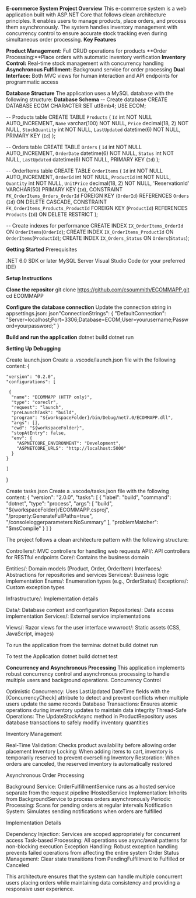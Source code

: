 **E-commerce System**
**Project Overview**
This e-commerce system is a web application built with ASP.NET Core that follows clean architecture principles. It enables users to manage products, place orders, and process them asynchronously. The system handles inventory management with concurrency control to ensure accurate stock tracking even during simultaneous order processing.
**Key Features**

**Product Management:** Full CRUD operations for products
**Order Processing:**Place orders with automatic inventory verification
**Inventory Control:** Real-time stock management with concurrency handling
**Asynchronous Fulfillment:** Background service for order processing
**Dual Interface:** Both MVC views for human interaction and API endpoints for programmatic access

**Database Structure**
The application uses a MySQL database with the following structure:
**Database Schema**
-- Create database
CREATE DATABASE ECOM CHARACTER SET utf8mb4;
USE ECOM;

-- Products table
CREATE TABLE `Products` (
    `Id` int NOT NULL AUTO_INCREMENT,
    `Name` varchar(100) NOT NULL,
    `Price` decimal(18, 2) NOT NULL,
    `StockQuantity` int NOT NULL,
    `LastUpdated` datetime(6) NOT NULL,
    PRIMARY KEY (`Id`)
);

-- Orders table
CREATE TABLE `Orders` (
    `Id` int NOT NULL AUTO_INCREMENT,
    `OrderDate` datetime(6) NOT NULL,
    `Status` int NOT NULL,
    `LastUpdated` datetime(6) NOT NULL,
    PRIMARY KEY (`Id`)
);

-- OrderItems table
CREATE TABLE `OrderItems` (
    `Id` int NOT NULL AUTO_INCREMENT,
    `OrderId` int NOT NULL,
    `ProductId` int NOT NULL,
    `Quantity` int NOT NULL,
    `UnitPrice` decimal(18, 2) NOT NULL,
    'ReservationId' VARCHAR(50)
    PRIMARY KEY (`Id`),
    CONSTRAINT `FK_OrderItems_Orders_OrderId` FOREIGN KEY (`OrderId`) REFERENCES `Orders` (`Id`) ON DELETE CASCADE,
    CONSTRAINT `FK_OrderItems_Products_ProductId` FOREIGN KEY (`ProductId`) REFERENCES `Products` (`Id`) ON DELETE RESTRICT
);

-- Create indexes for performance
CREATE INDEX `IX_OrderItems_OrderId` ON `OrderItems`(`OrderId`);
CREATE INDEX `IX_OrderItems_ProductId` ON `OrderItems`(`ProductId`);
CREATE INDEX `IX_Orders_Status` ON `Orders`(`Status`);

**Getting Started**
Prerequisites

.NET 6.0 SDK or later
MySQL Server
Visual Studio Code (or your preferred IDE)

**Setup Instructions**

**Clone the repositor**
git clone https://github.com/csoummith/ECOMMAPP.git
cd ECOMMAPP

**Configure the database connection**
Update the connection string in appsettings.json:
json"ConnectionStrings": {
  "DefaultConnection": "Server=localhost;Port=3306;Database=ECOM;User=yourusername;Password=yourpassword;"
}

**Build and run the application**
dotnet build
dotnet run


**Setting Up Debugging**

Create launch.json
Create a .vscode/launch.json file with the following content:
{
    
    "version": "0.2.0",
    "configurations": [

     {
      "name": "ECOMMAPP (HTTP only)",
      "type": "coreclr",
      "request": "launch",
      "preLaunchTask": "build",
      "program": "${workspaceFolder}/bin/Debug/net7.0/ECOMMAPP.dll",
      "args": [],
      "cwd": "${workspaceFolder}",
      "stopAtEntry": false,
      "env": {
        "ASPNETCORE_ENVIRONMENT": "Development",
        "ASPNETCORE_URLS": "http://localhost:5000"
      }
    }

    ]
  }


Create tasks.json
Create a .vscode/tasks.json file with the following content:
{
    "version": "2.0.0",
    "tasks": [
      {
        "label": "build",
        "command": "dotnet",
        "type": "process",
        "args": [
          "build",
          "${workspaceFolder}/ECOMMAPP.csproj",
          "/property:GenerateFullPaths=true",
          "/consoleloggerparameters:NoSummary"
        ],
        "problemMatcher": "$msCompile"
      }
    ]
  }

The project follows a clean architecture pattern with the following structure:

Controllers/: MVC controllers for handling web requests
API/: API controllers for RESTful endpoints
Core/: Contains the business domain

Entities/: Domain models (Product, Order, OrderItem)
Interfaces/: Abstractions for repositories and services
Services/: Business logic implementation
Enums/: Enumeration types (e.g., OrderStatus)
Exceptions/: Custom exception types


Infrastructure/: Implementation details

Data/: Database context and configuration
Repositories/: Data access implementation
Services/: External service implementations


Views/: Razor views for the user interface
wwwroot/: Static assets (CSS, JavaScript, images)

To run the application from the termina:
dotnet build 
dotnet run 

To test the Application 
dotnet build 
dotnet test


**Concurrency and Asynchronous Processing**
This application implements robust concurrency control and asynchronous processing to handle multiple users and background operations.
Concurrency Control

Optimistic Concurrency: Uses LastUpdated DateTime fields with the [ConcurrencyCheck] attribute to detect and prevent conflicts when multiple users update the same records
Database Transactions: Ensures atomic operations during inventory updates to maintain data integrity
Thread-Safe Operations: The UpdateStockAsync method in ProductRepository uses database transactions to safely modify inventory quantities

Inventory Management

Real-Time Validation: Checks product availability before allowing order placement
Inventory Locking: When adding items to cart, inventory is temporarily reserved to prevent overselling
Inventory Restoration: When orders are canceled, the reserved inventory is automatically restored

Asynchronous Order Processing

Background Service: OrderFulfillmentService runs as a hosted service separate from the request pipeline
IHostedService Implementation: Inherits from BackgroundService to process orders asynchronously
Periodic Processing: Scans for pending orders at regular intervals
Notification System: Simulates sending notifications when orders are fulfilled

Implementation Details

Dependency Injection: Services are scoped appropriately for concurrent access
Task-based Processing: All operations use async/await patterns for non-blocking execution
Exception Handling: Robust exception handling prevents failed operations from affecting the entire system
Order Status Management: Clear state transitions from PendingFulfillment to Fulfilled or Canceled

This architecture ensures that the system can handle multiple concurrent users placing orders while maintaining data consistency and providing a responsive user experience.

